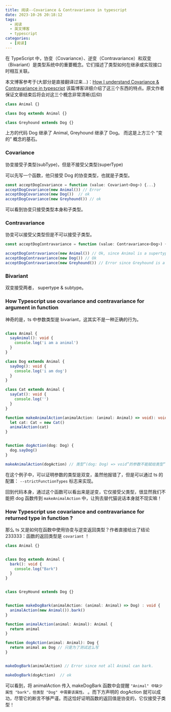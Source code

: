 ```yaml
---
title: 阅读--Covariance & Contravariance in typescript
date: 2023-10-26 20:18:12
tags:
  - 阅读
  - 英文博客
  - typescript
categories:
  - [阅读]
---
```

在 TypeScript 中，协变（Covariance）、逆变（Contravariance）和双变（Bivariant）是类型系统中的重要概念。它们描述了类型如何在继承或实现接口时相互关联。

本文博客参考于(大部分是直接翻译过来...)：[How I understand Covariance & Contravariance in typescript](https://dev.to/codeoz/how-i-understand-covariance-contravariance-in-typescript-2766)
该篇博客详细介绍了这三个东西的特点。原文作者保证文章结束后将会对这三个概念非常清晰(后仰)


```ts
class Animal {}

class Dog extends Animal {}

class Greyhound extends Dog {}
```
上方的代码 Dog 继承了 Animal, Greyhound 继承了 Dog。 而这是上方三个 “变的” 概念的基石。

### Covariance
协变接受子类型(subType)，但是不接受父类型(superType)

可以先写一个函数，他只接受 Dog 的协变类型，也就是子类型。
```ts
const acceptDogCovariance = function (value: Covariant<Dog>) {...}
acceptDogCovariance(new Animal()) // Error
acceptDogCovariance(new Dog())  // ok
acceptDogCovariance(new Greyhound()) // ok
```
可以看到协变只接受类型本身和子类型。

### Contravariance
协变可以接受父类型但是不可以接受子类型。
```ts
const acceptDogContravariance = function (value: Contravariance<Dog>) { ... }

acceptDogContravariance(new Animal()) // Ok, since Animal is a supertype of Dog
acceptDogContravariance(new Dog()) // Ok
acceptDogContravariance(new Greyhound()) // Error since Greyhound is a subtype of Dog
```


### Bivariant
双变接受两者， supertype & subtype。


### How Typescript use covariance and contravariance for argument in function
神奇的是，ts 中参数类型是 bivariant，这其实不是一种正确的行为。

```ts

class Animal {
  sayAnimal(): void {
    console.log('i am a animal')
  }
}

class Dog extends Animal {
  sayDog(): void {
    console.log('i am dog')
  }
}

class Cat extends Animal {
  sayCat(): void {
    console.log('')
  }
}

function makeAnimalAction(animalAction: (animal: Animal) => void): void {
  let cat: Cat = new Cat()
  animalAction(cat)
}


function dogAction(dog: Dog) {
  dog.sayDog()
}

makeAnimalAction(dogAction) // 类型“(dog: Dog) => void”的参数不能赋给类型“(animal: Animal) => void”的参数。参数“dog”和“animal” 的类型不兼容。类型 "Animal" 中缺少属性 "sayDog"，但类型 "Dog" 中需要该属性。
```
在这个例子中，可以证明参数的类型是双变，虽然他报错了，但是可以通过 ts 的配置： `--strictFunctionTypes` 标志来实现。

回到代码本身，通过这个函数可以看出来是逆变，它仅接受父类型，很显然我们不能把 dog 函数传到 `makeAnimalAction` 中，让狗去替代猫说话本身就不现实嘛！


### How Typescript use covariance and contravariance for returned type in function ?

那么 ts 又是如何在函数中使用协变与逆变返回类型？作者直接给出了结论233333：函数的返回类型是 `covariant` ！

```ts
class Animal {}


class Dog extends Animal {
  bark(): void {
    console.log("Bark")
  }
}


class GreyHound extends Dog {}


function makeDogBark(animalAction: (animal: Animal) => Dog) : void {
  animalAction(new Animal()).bark()
}

function animalAction(animal: Animal): Animal {
  return animal
}

function dogAction(animal: Animal): Dog {
  return animal as Dog // 只是为了测试这么写
}


makeDogBark(animalAction) // Error since not all Animal can bark.

makeDogBark(dogAction)  // ok
```

可以看到，将 animalAction 传入 makeDogBark 函数中会提醒 `"Animal" 中缺少属性 "bark"，但类型 "Dog" 中需要该属性。` 。而下方声明的 dogAction 就可以成功，尽管它的断言不够严谨。而这恰好证明函数的返回值是协变的，它仅接受子类型！